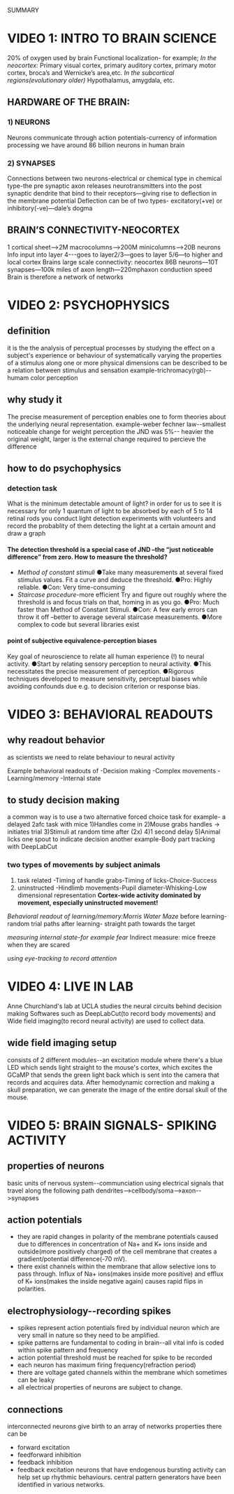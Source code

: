 
SUMMARY
# VIDEO 1: INTRO TO BRAIN SCIENCE
20% of oxygen used by brain
Functional localization-
for example;
*In the neocortex:*
Primary visual cortex, primary auditory cortex, primary motor cortex, broca’s and Wernicke’s area,etc.
*In the subcortical regions(evolutionary older)*
Hypothalamus, amygdala, etc.

## HARDWARE OF THE BRAIN: 
### 1)	NEURONS
Neurons communicate through action potentials-currency of information processing
we have around 86 billion neurons in human brain
### 2)	SYNAPSES
Connections between two neurons-electrical or chemical type
in chemical type-the pre synaptic axon releases neurotransmitters into the post synaptic dendrite that bind to their receptors—giving rise to deflection in the membrane potential
Deflection can be of two types- excitatory(+ve) or inhibitory(-ve)—dale’s dogma
## BRAIN’S CONNECTIVITY-NEOCORTEX
1 cortical sheet-->2M macrocolumns-->200M minicolumns-->20B neurons
Info input into layer 4---goes to layer2/3—goes to layer 5/6—to higher and local cortex
Brains large scale connectivity: neocortex
86B neurons—10T synapses—100k miles of axon length—220mphaxon conduction speed
Brain is therefore a network of networks


# VIDEO 2: PSYCHOPHYSICS

## definition

it is the the analysis of perceptual processes by studying the effect on a subject's experience or behaviour of systematically varying the properties of a stimulus along one or more physical dimensions
can be described to be a relation between stimulus and sensation
example-trichromacy(rgb)--humam color perception

## why study it
The precise measurement of perception enables one to form theories about the underlying neural representation.
example-weber fechner law--smallest noticeable change
for weight perception the JND was 5%--
heavier the original weight, larger is the external change required to percieve the difference

## how to do psychophysics
### detection task
What is the minimum detectable amount of light?
in order for us to see it is necessary for only 1 quantum of light to be absorbed by each of 5 to 14 retinal rods
you conduct light detection experiments with volunteers and record the probablity of them detecting the light at a certain amount and draw a graph
#### The detection threshold is a special case of JND –the “just noticeable difference” from zero. How to measure the threshold?
*  *Method of constant stimuli*
●Take many measurements at several fixed stimulus values. Fit a curve and deduce the threshold.
●Pro: Highly reliable.
●Con: Very time-consuming
* *Staircase procedure*-more efficient
Try and figure out roughly where the threshold is and focus trials on that, homing in as you go. 
●Pro: Much faster than Method of Constant Stimuli.
●Con: A few early errors can throw it off –better to average several staircase measurements.
●More complex to code but several libraries exist

#### point of subjective equivalence-perception biases

Key goal of neuroscience to relate all human experience (!) to neural activity.
●Start by relating sensory perception to neural activity.
●This necessitates the precise measurement of perception.
●Rigorous techniques developed to measure sensitivity, perceptual biases while avoiding confounds due e.g. to decision criterion or response bias.


# VIDEO 3: BEHAVIORAL READOUTS
## why readout behavior
as scientists we need to relate behaviour to neural activity

Example behavioral readouts of
-Decision making
-Complex movements
-Learning/memory
-Internal state
## to study decision making
a common way is to use a two alternative forced choice task
for example- a delayed 2afc task with mice
1)Handles come in
2)Mouse grabs handles -> initiates trial
3)Stimuli at random time after (2x)
4)1 second delay
5)Animal licks one spout to indicate decision
another example-Body part tracking with DeepLabCut

### two types of movements by subject animals
1) task related  -Timing of handle grabs-Timing of licks-Choice-Success
2) uninstructed  -Hindlimb movements-Pupil diameter-Whisking-Low dimensional representation
**Cortex-wide activity dominated by movement, especially uninstructed movement!**

*Behavioral readout of learning/memory:Morris Water Maze*
before learning- random trial paths
after learning- straight path towards the target

*measuring internal state-for example fear*
Indirect measure: mice freeze when they are scared

*using eye-tracking to record attention*

# VIDEO 4: LIVE IN LAB
Anne Churchland's lab at UCLA studies the neural circuits behind decision making
Softwares such as DeepLabCut(to record body movements) and Wide field imaging(to record neural activity) are used to collect data.

## wide field imaging setup
consists of 2 different modules--an excitation module where there's a blue LED which sends light straight to the mouse's cortex, which excites the GCaMP that sends the green light back which is sent into the camera that records and acquires data. After hemodynamic correction and making a skull preparation, we can generate the image of the entire dorsal skull of the mouse.


# VIDEO 5: BRAIN SIGNALS- SPIKING ACTIVITY

## properties of neurons
basic units of nervous system--communciation using electrical signals that travel along the following path
dendrites-->cellbody/soma-->axon-->synapses

## action potentials
- they are rapid changes in polarity of the membrane potentials caused due to differences in concentration of Na+ and K+ ions inside and outside(more positively charged) of the cell membrane that creates a gradient/potential difference(-70 mV).
- there exist channels within the membrane that allow selective ions to pass through. Influx of Na+ ions(makes inside more positive) and efflux of K+ ions(makes the inside negative again) causes rapid flips in polarities.

## electrophysiology--recording spikes
- spikes represent action potentials fired by individual neuron which are very small in nature so they need to be amplified.
- spike patterns are fundamental to coding in brain--all vital info is coded within spike pattern and frequency
- action potential threshold must be reached for spike to be recorded
- each neuron has maximum firing frequency(refraction period)
- there are voltage gated channels within the membrane which sometimes can be leaky
- all electrical properties of neurons are subject to change.

## connections
interconnected neurons give birth to an array of networks properties
there can be
- forward excitation
- feedforward inhibition
- feedback inhibition
- feedback excitation
neurons that have endogenous bursting activity can help set up rhythmic behaviours. central pattern generators have been identified in various networks.











